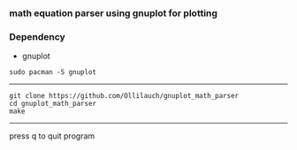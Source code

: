 ### math equation parser using gnuplot for plotting

### Dependency
- gnuplot

```
sudo pacman -S gnuplot
```

---

```
git clone https://github.com/Ollilauch/gnuplot_math_parser
cd gnuplot_math_parser
make
```

---

press q to quit program